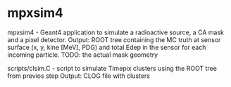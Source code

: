 # mpxsim4

mpxsim4 - Geant4 application to simulate a radioactive source, a CA mask and a pixel detector. 
Output: ROOT tree containing the MC truth at sensor surface (x, y, kine [MeV], PDG) and total Edep in the sensor for each incoming particle.
TODO: the actual mask geometry

scripts/clsim.C - script to simulate Timepix clusters using the ROOT tree from previos step
Output: CLOG file with clusters
